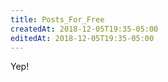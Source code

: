 ```yaml
---
title: Posts_For_Free
createdAt: 2018-12-05T19:35-05:00
editedAt: 2018-12-05T19:35-05:00
---
```


Yep!

